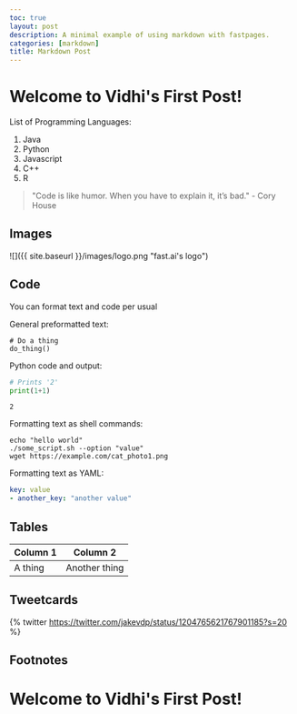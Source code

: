 ```yaml
---
toc: true
layout: post
description: A minimal example of using markdown with fastpages.
categories: [markdown]
title: Markdown Post
---
```

# Welcome to Vidhi's First Post!

List of Programming Languages:

1. Java
2. Python
3. Javascript
5. C++
6. R

> "Code is like humor. When you have to explain it, it’s bad." - Cory House

## Images

![]({{ site.baseurl }}/images/logo.png "fast.ai's logo")

## Code

You can format text and code per usual 

General preformatted text:

    # Do a thing
    do_thing()

Python code and output:

```python
# Prints '2'
print(1+1)
```

    2

Formatting text as shell commands:

```shell
echo "hello world"
./some_script.sh --option "value"
wget https://example.com/cat_photo1.png
```

Formatting text as YAML:

```yaml
key: value
- another_key: "another value"
```


## Tables

| Column 1 | Column 2 |
|-|-|
| A thing | Another thing |


## Tweetcards

{% twitter https://twitter.com/jakevdp/status/1204765621767901185?s=20 %}


## Footnotes



[^1]: This is the footnote.



# Welcome to Vidhi's First Post! 


